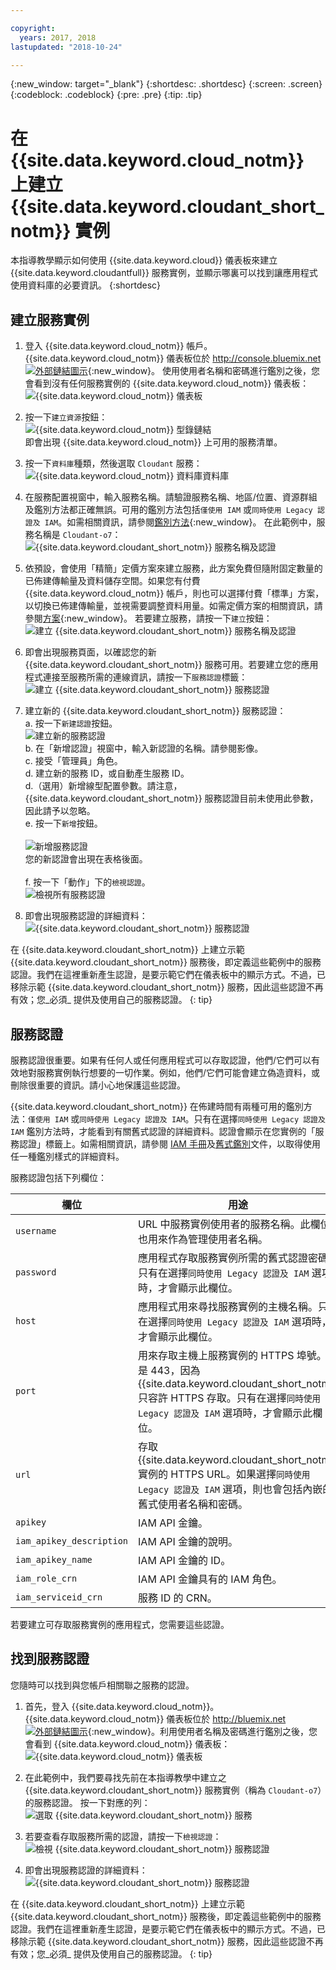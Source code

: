 ```yaml
---

copyright:
  years: 2017, 2018
lastupdated: "2018-10-24"

---
```


{:new_window: target="_blank"}
{:shortdesc: .shortdesc}
{:screen: .screen}
{:codeblock: .codeblock}
{:pre: .pre}
{:tip: .tip}

<!-- Acrolinx: 2018-09-19 -->

# 在 {{site.data.keyword.cloud_notm}} 上建立 {{site.data.keyword.cloudant_short_notm}} 實例

本指導教學顯示如何使用 {{site.data.keyword.cloud}} 儀表板來建立 {{site.data.keyword.cloudantfull}} 服務實例，並顯示哪裏可以找到讓應用程式使用資料庫的必要資訊。
{:shortdesc} 

## 建立服務實例

1.  登入 {{site.data.keyword.cloud_notm}} 帳戶。<br/>
    {{site.data.keyword.cloud_notm}} 儀表板位於 [http://console.bluemix.net ![外部鏈結圖示](../images/launch-glyph.svg "外部鏈結圖示")](http://bluemix.net){:new_window}。
    使用使用者名稱和密碼進行鑑別之後，您會看到沒有任何服務實例的 {{site.data.keyword.cloud_notm}} 儀表板：<br/>
    ![{{site.data.keyword.cloud_notm}} 儀表板](images/img0001.png)

2.  按一下`建立資源`按鈕：<br/>
    ![{{site.data.keyword.cloud_notm}} 型錄鏈結](images/img0002.png)<br/>
即會出現 {{site.data.keyword.cloud_notm}} 上可用的服務清單。

3.  按一下`資料庫`種類，然後選取 `Cloudant` 服務：<br/>
    ![{{site.data.keyword.cloud_notm}} 資料庫資料庫](images/img0003.png)<br/>

4.  在服務配置視窗中，輸入服務名稱。請驗證服務名稱、地區/位置、資源群組及鑑別方法都正確無誤。可用的鑑別方法包括`僅使用 IAM` 或`同時使用 Legacy 認證及 IAM`。如需相關資訊，請參閱[鑑別方法](../guides/iam.html#ibm-cloud-identity-and-access-management-iam-){:new_window}。
    在此範例中，服務名稱是 `Cloudant-o7`：<br/>
    ![{{site.data.keyword.cloudant_short_notm}} 服務名稱及認證](images/img0005.png)

5.  依預設，會使用「精簡」定價方案來建立服務，此方案免費但隨附固定數量的已佈建傳輸量及資料儲存空間。如果您有付費 {{site.data.keyword.cloud_notm}} 帳戶，則也可以選擇付費「標準」方案，以切換已佈建傳輸量，並視需要調整資料用量。如需定價方案的相關資訊，請參閱[方案](../offerings/bluemix.html#plans){:new_window}。    若要建立服務，請按一下`建立`按鈕：<br/>
    ![建立 {{site.data.keyword.cloudant_short_notm}} 服務名稱及認證](images/img0006.png)

6.  即會出現服務頁面，以確認您的新 {{site.data.keyword.cloudant_short_notm}} 服務可用。若要建立您的應用程式連接至服務所需的連線資訊，請按一下`服務認證`標籤：<br/>
    ![建立 {{site.data.keyword.cloudant_short_notm}} 服務認證](images/img0007.png)

7.  建立新的 {{site.data.keyword.cloudant_short_notm}} 服務認證：
  <br>a. 按一下`新建認證`按鈕。
  <br>![建立新的服務認證](images/img0050.png)
  <br>b. 在「新增認證」視窗中，輸入新認證的名稱。請參閱影像。
  <br>c. 接受「管理員」角色。
  <br>d. 建立新的服務 ID，或自動產生服務 ID。
  <br>d.（選用）新增線型配置參數。請注意，{{site.data.keyword.cloudant_short_notm}} 服務認證目前未使用此參數，因此請予以忽略。
  <br>e. 按一下`新增`按鈕。</br>
  <br>![新增服務認證](images/img0051.png)
  <br>您的新認證會出現在表格後面。</br>
  <br>f. 按一下「動作」下的`檢視認證`。
  <br>![檢視所有服務認證](images/img0052.png)

8.  即會出現服務認證的詳細資料：<br/>
    ![{{site.data.keyword.cloudant_short_notm}} 服務認證](images/img0009.png)

在 {{site.data.keyword.cloudant_short_notm}} 上建立示範 {{site.data.keyword.cloudant_short_notm}} 服務後，即定義這些範例中的服務認證。我們在這裡重新產生認證，是要示範它們在儀表板中的顯示方式。不過，已移除示範 {{site.data.keyword.cloudant_short_notm}} 服務，因此這些認證不再有效；您_必須_ 提供及使用自己的服務認證。
{: tip}

## 服務認證

服務認證很重要。如果有任何人或任何應用程式可以存取認證，他們/它們可以有效地對服務實例執行想要的一切作業。例如，他們/它們可能會建立偽造資料，或刪除很重要的資訊。請小心地保護這些認證。


    
{{site.data.keyword.cloudant_short_notm}} 在佈建時間有兩種可用的鑑別方法：`僅使用 IAM` 或`同時使用 Legacy 認證及 IAM`。只有在選擇`同時使用 Legacy 認證及 IAM` 鑑別方法時，才能看到有關舊式認證的詳細資料。認證會顯示在您實例的「服務認證」標籤上。如需相關資訊，請參閱 [IAM 手冊](guides/iam.html#ibm-cloud-identity-and-access-management-iam-)及[舊式鑑別](api/authentication.html#authentication)文件，以取得使用任一種鑑別樣式的詳細資料。

服務認證包括下列欄位：

欄位       |用途
------|--------
`username` | URL 中服務實例使用者的服務名稱。此欄位也用來作為管理使用者名稱。
`password` | 應用程式存取服務實例所需的舊式認證密碼。只有在選擇`同時使用 Legacy 認證及 IAM` 選項時，才會顯示此欄位。
`host`     |應用程式用來尋找服務實例的主機名稱。只有在選擇`同時使用 Legacy 認證及 IAM` 選項時，才會顯示此欄位。
`port`     | 用來存取主機上服務實例的 HTTPS 埠號。它是 443，因為 {{site.data.keyword.cloudant_short_notm}} 只容許 HTTPS 存取。只有在選擇`同時使用 Legacy 認證及 IAM` 選項時，才會顯示此欄位。
`url`	| 存取 {{site.data.keyword.cloudant_short_notm}} 實例的 HTTPS URL。如果選擇`同時使用 Legacy 認證及 IAM` 選項，則也會包括內嵌的舊式使用者名稱和密碼。
`apikey` | IAM API 金鑰。
`iam_apikey_description` | IAM API 金鑰的說明。
`iam_apikey_name` | IAM API 金鑰的 ID。
`iam_role_crn` | IAM API 金鑰具有的 IAM 角色。
`iam_serviceid_crn`	| 服務 ID 的 CRN。

若要建立可存取服務實例的應用程式，您需要這些認證。

## 找到服務認證

您隨時可以找到與您帳戶相關聯之服務的認證。

1.  首先，登入 {{site.data.keyword.cloud_notm}}。{{site.data.keyword.cloud_notm}} 儀表板位於 [http://bluemix.net ![外部鏈結圖示](../images/launch-glyph.svg "外部鏈結圖示")](http://bluemix.net){:new_window}。利用使用者名稱及密碼進行鑑別之後，您會看到 {{site.data.keyword.cloud_notm}} 儀表板：<br/>
    ![{{site.data.keyword.cloud_notm}} 儀表板](images/img0053.png)

2.  在此範例中，我們要尋找先前在本指導教學中建立之 {{site.data.keyword.cloudant_short_notm}} 服務實例（稱為 `Cloudant-o7`）的服務認證。
    按一下對應的列：<br/>
    ![選取 {{site.data.keyword.cloudant_short_notm}} 服務](images/img0011.png)

3.  若要查看存取服務所需的認證，請按一下`檢視認證`：<br/>
    ![檢視 {{site.data.keyword.cloudant_short_notm}} 服務認證](images/img0052.png)

4.  即會出現服務認證的詳細資料：<br/>
    ![{{site.data.keyword.cloudant_short_notm}} 服務認證](images/img0009.png)

在 {{site.data.keyword.cloudant_short_notm}} 上建立示範 {{site.data.keyword.cloudant_short_notm}} 服務後，即定義這些範例中的服務認證。我們在這裡重新產生認證，是要示範它們在儀表板中的顯示方式。不過，已移除示範 {{site.data.keyword.cloudant_short_notm}} 服務，因此這些認證不再有效；您_必須_ 提供及使用自己的服務認證。
{: tip}

